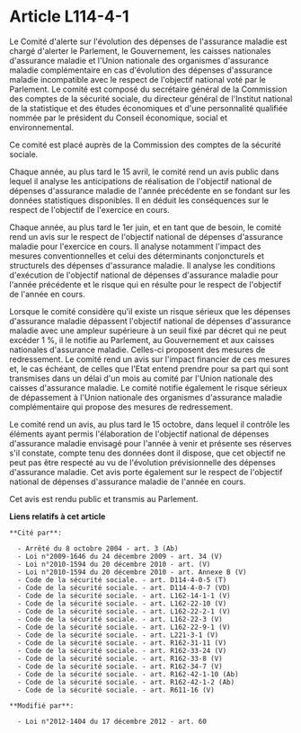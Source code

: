 # Article L114-4-1

Le Comité d'alerte sur l'évolution des dépenses de l'assurance maladie est chargé d'alerter le Parlement, le Gouvernement,
les caisses nationales d'assurance maladie et l'Union nationale des organismes d'assurance maladie complémentaire en cas
d'évolution des dépenses d'assurance maladie incompatible avec le respect de l'objectif national voté par le Parlement. Le
comité est composé du secrétaire général de la Commission des comptes de la sécurité sociale, du directeur général de
l'Institut national de la statistique et des études économiques et d'une personnalité qualifiée nommée par le président du
Conseil économique, social et environnemental.

Ce comité est placé auprès de la Commission des comptes de la sécurité sociale.

Chaque année, au plus tard le 15 avril, le comité rend un avis public dans lequel il analyse les anticipations de réalisation
de l'objectif national de dépenses d'assurance maladie de l'année précédente en se fondant sur les données statistiques
disponibles. Il en déduit les conséquences sur le respect de l'objectif de l'exercice en cours.

Chaque année, au plus tard le 1er juin, et en tant que de besoin, le comité rend un avis sur le respect de l'objectif
national de dépenses d'assurance maladie pour l'exercice en cours. Il analyse notamment l'impact des mesures conventionnelles
et celui des déterminants conjoncturels et structurels des dépenses d'assurance maladie. Il analyse les conditions
d'exécution de l'objectif national de dépenses d'assurance maladie pour l'année précédente et le risque qui en résulte pour
le respect de l'objectif de l'année en cours.

Lorsque le comité considère qu'il existe un risque sérieux que les dépenses d'assurance maladie dépassent l'objectif national
de dépenses d'assurance maladie avec une ampleur supérieure à un seuil fixé par décret qui ne peut excéder 1 %, il le notifie
au Parlement, au Gouvernement et aux caisses nationales d'assurance maladie. Celles-ci proposent des mesures de redressement.
Le comité rend un avis sur l'impact financier de ces mesures et, le cas échéant, de celles que l'Etat entend prendre pour sa
part qui sont transmises dans un délai d'un mois au comité par l'Union nationale des caisses d'assurance maladie. Le comité
notifie également le risque sérieux de dépassement à l'Union nationale des organismes d'assurance maladie complémentaire qui
propose des mesures de redressement.

Le comité rend un avis, au plus tard le 15 octobre, dans lequel il contrôle les éléments ayant permis l'élaboration de
l'objectif national de dépenses d'assurance maladie envisagé pour l'année à venir et présente ses réserves s'il constate,
compte tenu des données dont il dispose, que cet objectif ne peut pas être respecté au vu de l'évolution prévisionnelle des
dépenses d'assurance maladie. Cet avis porte également sur le respect de l'objectif national de dépenses d'assurance maladie
de l'année en cours.

Cet avis est rendu public et transmis au Parlement.

**Liens relatifs à cet article**

	**Cité par**:

	  - Arrêté du 8 octobre 2004 - art. 3 (Ab)
	  - Loi n°2009-1646 du 24 décembre 2009 - art. 34 (V)
	  - Loi n°2010-1594 du 20 décembre 2010 - art. (V)
	  - Loi n°2010-1594 du 20 décembre 2010 - art. Annexe B (V)
	  - Code de la sécurité sociale. - art. D114-4-0-5 (T)
	  - Code de la sécurité sociale. - art. D114-4-0-7 (VD)
	  - Code de la sécurité sociale. - art. L162-14-1-1 (V)
	  - Code de la sécurité sociale. - art. L162-22-10 (V)
	  - Code de la sécurité sociale. - art. L162-22-2-1 (V)
	  - Code de la sécurité sociale. - art. L162-22-3 (V)
	  - Code de la sécurité sociale. - art. L162-22-9-1 (V)
	  - Code de la sécurité sociale. - art. L221-3-1 (V)
	  - Code de la sécurité sociale. - art. R162-31-11 (V)
	  - Code de la sécurité sociale. - art. R162-33-24 (V)
	  - Code de la sécurité sociale. - art. R162-33-8 (V)
	  - Code de la sécurité sociale. - art. R162-34-7 (V)
	  - Code de la sécurité sociale. - art. R162-42-1-10 (Ab)
	  - Code de la sécurité sociale. - art. R162-42-1-2 (Ab)
	  - Code de la sécurité sociale. - art. R611-16 (V)

	**Modifié par**:

	  - Loi n°2012-1404 du 17 décembre 2012 - art. 60
